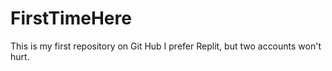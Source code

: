 # FirstTimeHere
This is my first repository on Git Hub I prefer Replit, but two accounts won't hurt.
  
